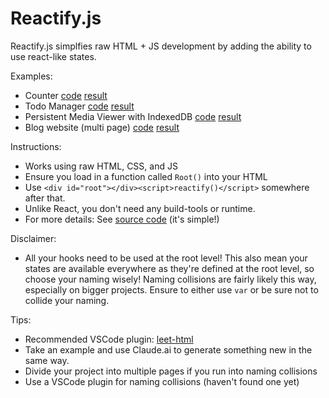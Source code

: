 # Reactify.js

Reactify.js simplfies raw HTML + JS development by adding the ability to use react-like states.

Examples:

- Counter [code](public/demo/counter.html) [result](https://reactify-js.vercel.app/demo/counter.html)
- Todo Manager [code](public/demo/todo.html) [result](https://reactify-js.vercel.app/demo/todo.html)
- Persistent Media Viewer with IndexedDB [code](public/demo/media-viewer.html) [result](https://reactify-js.vercel.app/demo/media-viewer.html)
- Blog website (multi page) [code](public/demo/blog/index.html) [result](https://reactify-js.vercel.app/demo/blog/)

Instructions:

- Works using raw HTML, CSS, and JS
- Ensure you load in a function called `Root()` into your HTML
- Use `<div id="root"></div><script>reactify()</script>` somewhere after that.
- Unlike React, you don't need any build-tools or runtime.
- For more details: See [source code](public/index.js) (it's simple!)

Disclaimer:

- All your hooks need to be used at the root level! This also mean your states are available everywhere as they're defined at the root level, so choose your naming wisely! Naming collisions are fairly likely this way, especially on bigger projects. Ensure to either use `var` or be sure not to collide your naming.

Tips:

- Recommended VSCode plugin: [leet-html](https://marketplace.visualstudio.com/items?itemName=EldarGerfanov.leet-html)
- Take an example and use Claude.ai to generate something new in the same way.
- Divide your project into multiple pages if you run into naming collisions
- Use a VSCode plugin for naming collisions (haven't found one yet)
